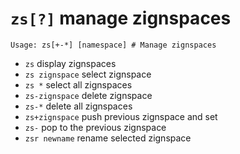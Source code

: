 <!-- TITLE: zs -->

#  `zs[?]` manage zignspaces


```
Usage: zs[+-*] [namespace] # Manage zignspaces
```


- `zs` display zignspaces
- `zs zignspace` select zignspace
- `zs *` select all zignspaces
- `zs-zignspace` delete zignspace
- `zs-*` delete all zignspaces
- `zs+zignspace` push previous zignspace and set
- `zs-` pop to the previous zignspace
- `zsr newname` rename selected zignspace

<p hidden>zs zsr</p>